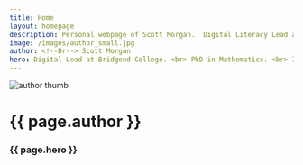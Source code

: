 ```yaml
---
title: Home
layout: homepage
description: Personal webpage of Scott Morgan.  Digital Literacy Lead at Bridgend College. Mathematics PhD. Interested in education, coding and all things tech.
image: /images/author_small.jpg
author: <!--Dr--> Scott Morgan
hero: Digital Lead at Bridgend College. <br> PhD in Mathematics. <br> Interested in education, coding and all things tech.
---
```


<img src="{{ page.image }}" alt="author thumb" class="dot">
<h1>{{ page.author }}</h1>
<h3>{{ page.hero }}</h3>
